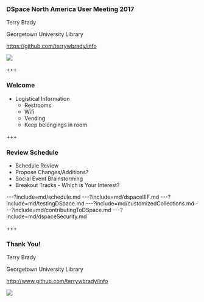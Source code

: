 ### DSpace North America User Meeting 2017 

Terry Brady

Georgetown University Library

https://github.com/terrywbrady/info

![](https://www.library.georgetown.edu/sites/default/files/library-logo.png)

+++

### Welcome

* Logistical Information
  * Restrooms
  * Wifi
  * Vending
  * Keep belongings in room

+++

### Review Schedule

* Schedule Review
* Propose Changes/Additions?
* Social Event Brainstorming
* Breakout Tracks - Which is Your Interest?

---?include=md/schedule.md
---?include=md/dspaceIIIF.md
---?include=md/testingDSpace.md
---?include=md/customizedCollections.md
---?include=md/contributingToDSpace.md
---?include=md/dspaceSecurity.md

+++
### Thank You!

Terry Brady

Georgetown University Library

http://www.github.com/terrywbrady/info

![](https://www.library.georgetown.edu/sites/default/files/library-logo.png)
